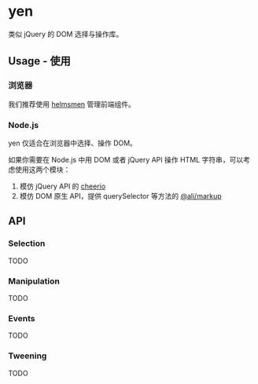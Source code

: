 # yen

类似 jQuery 的 DOM 选择与操作库。

## Usage - 使用

### 浏览器

我们推荐使用 [helmsmen](http://gitlab.alibaba-inc.com/central/helmsmen) 管理前端组件。

### Node.js

yen 仅适合在浏览器中选择、操作 DOM。

如果你需要在 Node.js 中用 DOM 或者 jQuery API 操作 HTML 字符串，可以考虑使用这两个模块：

1. 模仿 jQuery API 的 [cheerio](https://github.com/cheeriojs/cheerio)
2. 模仿 DOM 原生 API，提供 querySelector 等方法的 [@ali/markup](http://gitlab.alibaba-inc.com/central/markup)

## API

### Selection

TODO

### Manipulation

TODO

### Events

TODO

### Tweening

TODO
